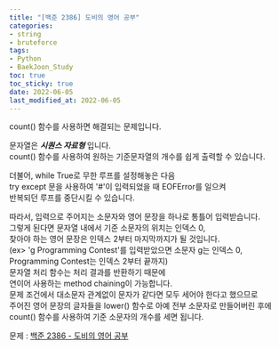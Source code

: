 ```yaml
---
title: "[백준 2386] 도비의 영어 공부"
categories: 
- string
- bruteforce
tags:
- Python
- BaekJoon_Study
toc: true
toc_sticky: true
date: 2022-06-05
last_modified_at: 2022-06-05
---
```


count() 함수를 사용하면 해결되는 문제입니다.

문자열은 **_시퀀스 자료형_** 입니다.  
count() 함수를 사용하여 원하는 기준문자열의 개수를 쉽게 출력할 수 있습니다.

더불어, while True로 무한 루프를 설정해놓은 다음  
try except 문을 사용하여 '#'이 입력되었을 때 EOFError를 일으켜  
반복되던 루프를 중단시킬 수 있습니다.  

따라서, 입력으로 주어지는 소문자와 영어 문장을 하나로 통틀어 입력받습니다.  
그렇게 된다면 문자열 내에서 기준 소문자의 위치는 인덱스 0,  
찾아야 하는 영어 문장은 인덱스 2부터 마지막까지가 될 것입니다.  
(ex> 'g Programming Contest'를 입력받았으면 소문자 g는 인덱스 0,  
Programming Contest는 인덱스 2부터 끝까지)  
문자열 처리 함수는 처리 결과를 반환하기 때문에  
연이어 사용하는 method chaining이 가능합니다.  
문제 조건에서 대소문자 관계없이 문자가 같다면 모두 세어야 한다고 했으므로   
주어진 영어 문장의 글자들을 lower() 함수로 아예 전부 소문자로 만들어버린 후에  
count() 함수를 사용하여 기준 소문자의 개수를 세면 됩니다.  

문제 : [백준 2386 - 도비의 영어 공부](https://www.acmicpc.net/problem/2386)

<script src="https://gist.github.com/Ryumaker/7eb352f7a5a7249c17a31cb7e2c9db5f.js"></script>


